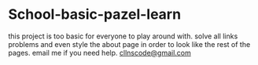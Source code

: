 # School-basic-pazel-learn
this project is too basic for everyone to play around with. solve all links problems and even style the about page in order to look like the rest  of the pages. email me if you need help. cllnscode@gmail.com
